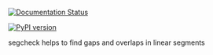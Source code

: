 [![Documentation Status](https://readthedocs.org/projects/segcheck/badge/?version=latest)](https://segcheck.readthedocs.io/en/latest/?badge=latest)

[![PyPI version](https://badge.fury.io/py/segcheck.svg)](https://badge.fury.io/py/segcheck)

segcheck helps to find gaps and overlaps in linear segments
